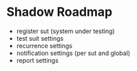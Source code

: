 # Shadow Roadmap


- register sut (system under testing)
- test suit settings
- recurrence settings
- notification settings (per sut and global)
- report settings

